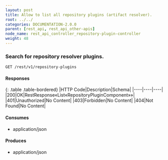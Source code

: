```yaml
---
layout: post
title: Allow to list all repository plugins (artifact resolver).
root: ../../
categories: DOCUMENTATION-2.0.0
parent: [rest_api, rest_api_other-apis]
node_name: rest_api_controller_repository-plugin-controller
weight: 48
---
```


### Search for repository resolver plugins.
```
GET /rest/v1/repository-plugins
```

#### Responses

{: .table .table-bordered}
|HTTP Code|Description|Schema|
|----|----|----|
|200|OK|RestResponse«List«RepositoryPluginComponent»»|
|401|Unauthorized|No Content|
|403|Forbidden|No Content|
|404|Not Found|No Content|


#### Consumes

* application/json

#### Produces

* application/json


